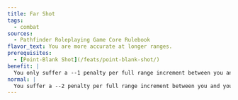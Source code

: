 ```yaml
---
title: Far Shot
tags:
  - combat
sources:
  - Pathfinder Roleplaying Game Core Rulebook
flavor_text: You are more accurate at longer ranges.
prerequisites:
  - [Point-Blank Shot](/feats/point-blank-shot/)
benefit: |
  You only suffer a --1 penalty per full range increment between you and your target when using a ranged weapon.
normal: |
  You suffer a --2 penalty per full range increment between you and your target.
---
```


